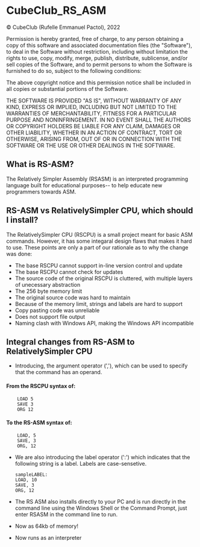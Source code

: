 # CubeClub_RS_ASM
© CubeClub (Rufelle Emmanuel Pactol), 2022

Permission is hereby granted, free of charge, to any person obtaining a copy of this software and associated documentation files (the "Software"), to deal in the Software without restriction, including without limitation the rights to use, copy, modify, merge, publish, distribute, sublicense, and/or sell copies of the Software, and to permit persons to whom the Software is furnished to do so, subject to the following conditions:

The above copyright notice and this permission notice shall be included in all copies or substantial portions of the Software.

THE SOFTWARE IS PROVIDED "AS IS", WITHOUT WARRANTY OF ANY KIND, EXPRESS OR IMPLIED, INCLUDING BUT NOT LIMITED TO THE WARRANTIES OF MERCHANTABILITY, FITNESS FOR A PARTICULAR PURPOSE AND NONINFRINGEMENT. IN NO EVENT SHALL THE AUTHORS OR COPYRIGHT HOLDERS BE LIABLE FOR ANY CLAIM, DAMAGES OR OTHER LIABILITY, WHETHER IN AN ACTION OF CONTRACT, TORT OR OTHERWISE, ARISING FROM, OUT OF OR IN CONNECTION WITH THE SOFTWARE OR THE USE OR OTHER DEALINGS IN THE SOFTWARE.

## What is RS-ASM?
The Relatively Simpler Assembly (RSASM) is an interpreted programming language built for educational purposes-- to help educate new programmers towards ASM. 

## RS-ASM vs RelativelySimpler CPU, which should I install?
The RelativelySimpler CPU (RSCPU) is a small project meant for basic ASM commands. However, it has some integaral design flaws that makes it hard to use. These points are only a part of our rationale as to why the change was done:
  - The base RSCPU cannot support in-line version control and update
  - The base RSCPU cannot check for updates
  - The source code of the original RSCPU is cluttered, with multiple layers of unecessary abstraction
  - The 256 byte memory limit
  - The original source code was hard to maintain
  - Because of the memory limit, strings and labels are hard to support
  - Copy pasting code was unreliable
  - Does not support file output
  - Naming clash with Windows API, making the Windows API incompatible
  
 ## Integral changes from RS-ASM to RelativelySimpler CPU
  - Introducing, the argument operator (','), which can be used to specify that the command has an operand. 

  #### From the RSCPU syntax of:
        LOAD 5
        SAVE 3
        ORG 12
 
  #### To the RS-ASM syntax of:
        LOAD, 5
        SAVE, 3
        ORG, 12
        
  - We are also introducing the label operator (':') which indicates that the following string is a label. Labels are case-sensetive.
  
        sampleLABEL:
        LOAD, 10
        SAVE, 3
        ORG, 12
        
   - The RS ASM also installs directly to your PC and is run directly in the command line using the Windows Shell or the Command Prompt, just enter RSASM in the command line to run.
   - Now as 64kb of memory!
   - Now runs as an interpreter
